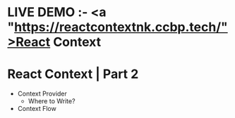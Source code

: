 
# LIVE DEMO :-  <a "https://reactcontextnk.ccbp.tech/">React Context</a>

# React Context | Part 2

- Context Provider
  - Where to Write?
- Context Flow
